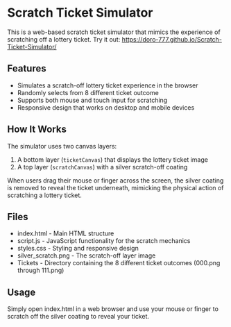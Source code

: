 # Scratch Ticket Simulator

This is a web-based scratch ticket simulator that mimics the experience of scratching off a lottery ticket.
Try it out: https://doro-777.github.io/Scratch-Ticket-Simulator/

## Features

- Simulates a scratch-off lottery ticket experience in the browser
- Randomly selects from 8 different ticket outcome
- Supports both mouse and touch input for scratching
- Responsive design that works on desktop and mobile devices

## How It Works

The simulator uses two canvas layers:
1. A bottom layer (`ticketCanvas`) that displays the lottery ticket image
2. A top layer (`scratchCanvas`) with a silver scratch-off coating

When users drag their mouse or finger across the screen, the silver coating is removed to reveal the ticket underneath, mimicking the physical action of scratching a lottery ticket.

## Files

- index.html - Main HTML structure
- script.js - JavaScript functionality for the scratch mechanics
- styles.css - Styling and responsive design
- silver_scratch.png - The scratch-off layer image
- Tickets - Directory containing the 8 different ticket outcomes (000.png through 111.png)

## Usage

Simply open index.html in a web browser and use your mouse or finger to scratch off the silver coating to reveal your ticket.

